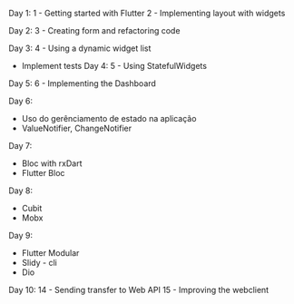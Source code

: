 Day 1: 
1 - Getting started with Flutter
2 - Implementing layout with widgets

Day 2: 
3 - Creating form and refactoring code

Day 3: 
4 - Using a dynamic widget list
  - Implement tests 
Day 4:
5 - Using StatefulWidgets

Day 5:
6 - Implementing the Dashboard

Day 6:
- Uso do gerênciamento de estado na aplicação
- ValueNotifier, ChangeNotifier

Day 7:
- Bloc with rxDart
- Flutter Bloc

Day 8:
- Cubit
- Mobx

Day 9:
- Flutter Modular
- Slidy - cli
- Dio

Day 10:
14 - Sending transfer to Web API
15 - Improving the webclient